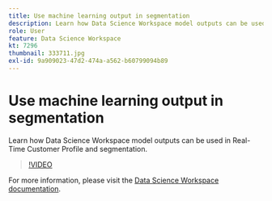 ```yaml
---
title: Use machine learning output in segmentation
description: Learn how Data Science Workspace model outputs can be used in Real-Time Customer Profile and segmentation.
role: User
feature: Data Science Workspace
kt: 7296
thumbnail: 333711.jpg
exl-id: 9a909023-47d2-474a-a562-b60799094b89
---
```

# Use machine learning output in segmentation

Learn how Data Science Workspace model outputs can be used in Real-Time Customer Profile and segmentation.

>[!VIDEO](https://video.tv.adobe.com/v/333711)

For more information, please visit the [Data Science Workspace documentation](https://experienceleague.adobe.com/docs/experience-platform/data-science-workspace/home.html).

